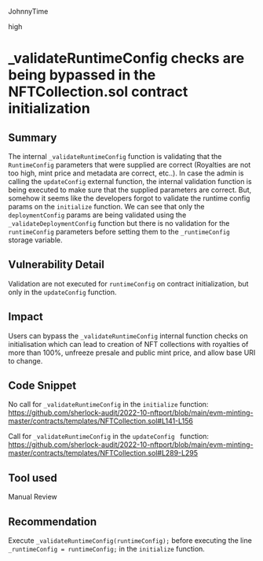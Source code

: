 JohnnyTime

high

# _validateRuntimeConfig checks are being bypassed in the NFTCollection.sol contract initialization

## Summary
The internal `_validateRuntimeConfig` function is validating that the `RuntimeConfig` parameters that were supplied are correct (Royalties are not too high, mint price and metadata are correct, etc..).
In case the admin is calling the `updateConfig` external function, the internal validation function is being executed to make sure that the supplied parameters are correct.
But, somehow it seems like the developers forgot to validate the runtime config params on the `initialize` function. We can see that only the `deploymentConfig` params are being validated using the `_validateDeploymentConfig` function but there is no validation for the `runtimeConfig` parameters before setting them to the `_runtimeConfig` storage variable. 

## Vulnerability Detail
Validation are not executed for `runtimeConfig` on contract initialization, but only in the `updateConfig` function.

## Impact
Users can bypass the `_validateRuntimeConfig` internal function checks on initialisation which can lead to creation of NFT collections with royalties of more than 100%, unfreeze presale and public mint price, and allow base URI to change.

## Code Snippet
No call for `_validateRuntimeConfig` in the `initialize` function:
https://github.com/sherlock-audit/2022-10-nftport/blob/main/evm-minting-master/contracts/templates/NFTCollection.sol#L141-L156

Call for `_validateRuntimeConfig` in the `updateConfig ` function:
https://github.com/sherlock-audit/2022-10-nftport/blob/main/evm-minting-master/contracts/templates/NFTCollection.sol#L289-L295

## Tool used
Manual Review

## Recommendation
Execute `_validateRuntimeConfig(runtimeConfig);` before executing the line `_runtimeConfig = runtimeConfig;` in the `initialize` function.
